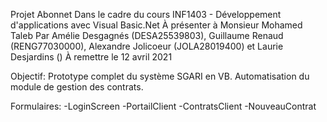 Projet Abonnet
Dans le cadre du cours INF1403 - Développement d'applications avec Visual Basic.Net
À présenter à Monsieur Mohamed Taleb
Par Amélie Desgagnés (DESA25539803), Guillaume Renaud (RENG77030000), Alexandre Jolicoeur (JOLA28019400) et Laurie Desjardins () 
À remettre le 12 avril 2021

Objectif:
Prototype complet du système SGARI en VB. Automatisation du module de gestion des contrats.

Formulaires:
-LoginScreen
-PortailClient
	-ContratsClient
		-NouveauContrat


